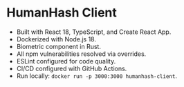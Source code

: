 # HumanHash Client

- Built with React 18, TypeScript, and Create React App.
- Dockerized with Node.js 18.
- Biometric component in Rust.
- All npm vulnerabilities resolved via overrides.
- ESLint configured for code quality.
- CI/CD configured with GitHub Actions.
- Run locally: `docker run -p 3000:3000 humanhash-client`.
